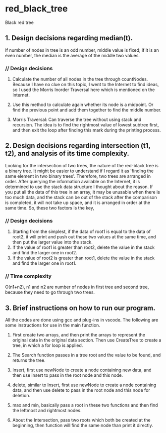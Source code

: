 # red_black_tree
 Black red tree
## 1. Design decisions regarding median(t).
If number of nodes in tree is an odd number, middle value is fixed; if it is an even number, the median is the average of the middle two values.
### // Design decisions
1. Calculate the number of all nodes in the tree through countNodes. Because I have no clue on this topic, I went to the Internet to find ideas, so I used the Morris Inorder Traversal here which is mentioned on the Internet.
2. Use this method to calculate again whether its node is a midpoint. Or find the previous point and add them together to find the middle number.

3. Morris Traversal: Can traverse the tree without using stack and recursion. The idea is to find the rightmost value of lowest subtree first, and then exit the loop after finding this mark during the printing process.
## 2. Design decisions regarding intersection (t1, t2), and analysis of its time complexity.
Looking for the intersection of two trees, the nature of the red-black tree is a binary tree. It might be easier to understand if I regard it as 'finding the same element in two binary trees'.
Therefore, two trees are arranged in order. After querying the information available on the Internet, it is determined to use the stack data structure
I thought about the reason. If you put all the data of this tree in an array, it may be unusable when there is too much data, and the stack can be out of the stack after the comparison is completed, it will not take up space, and it is arranged in order at the same time. So, these two factors Is the key,

### // Design decisions
1. Starting from the simplest, if the data of root1 is equal to the data of root2, it will print and push out these two values at the same time, and then put the larger value into the stack.
2. If the value of root1 is greater than root2, delete the value in the stack and find the larger one in root2.
3. If the value of root2 is greater than root1, delete the value in the stack and find the larger one in root1.

### // Time complexity
O(n1+n2), n1 and n2 are number of nodes in first tree and second tree, because they need to go through two trees.

## 3. Brief instructions on how to run our program.
All the codes are done using gcc and plug-ins in vscode. The following are some instructions for use in the main function.

1. First create two arrays, and then print the arrays to represent the original data in the original data section. Then use CreateTree to create a tree, in which a for loop is applied.

2. The Search function passes in a tree root and the value to be found, and returns the tree.

3. Insert, first use newNode to create a node containing new data, and then use insert to pass in the root node and this node.

4. delete, similar to Insert, first use newNode to create a node containing data, and then use delete to pass in the root node and this node for deletion.

5. max and min, basically pass a root in these two functions and then find the leftmost and rightmost nodes. 

6. About the Intersection, pass two roots which both be created at the beginning, then function will find the same node than print it directly.
